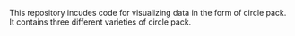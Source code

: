 This repository incudes code for visualizing data in the form of circle pack. It contains three different varieties of circle pack.
